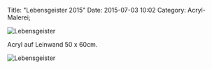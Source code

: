 Title: "Lebensgeister 2015"
Date: 2015-07-03 10:02
Category: Acryl-Malerei;

![Lebensgeister]({filename}images/acryl/smeerws-2015-lebensgeister-thumb.jpg "Lebensgeister")


Acryl auf Leinwand 50 x 60cm.


![Lebensgeister]({filename}images/acryl/smeerws-2015-lebensgeister.jpg "Lebensgeister")

